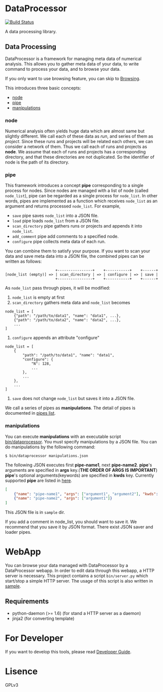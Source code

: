 DataProcessor
=============
[![Build Status](https://travis-ci.org/kenbeese/DataProcessor.png)](https://travis-ci.org/kenbeese/DataProcessor)

A data processing library.

Data Processing
---------------
DataProcessor is a framework for managing meta data of numerical analysis.
This allows you to gather meta data of your data,
to write command to process your data, and to browse your data.

If you only want to use browsing feature,
you can skip to [Browsing](Browsing).

This introduces three basic concepts:

- [node](#node)
- [pipe](#pipe)
- [manipulations](#manipulations)

### node
Numerical analysis often yields huge data
which are almost same but slightly different.
We call each of these data as *run*, and series of them as *project*.
Since these runs and projects will be related each others,
we can consider a network of them.
Thus we call each of runs and projects as **node**.
We assume that each of runs and projects has a corresponding directory,
and that these directories are not duplicated.
So the identifier of node is the path of its directory.

### pipe
This framework introduces a concept **pipe**
corresponding to a single process for nodes.
Since nodes are managed with a list of node (called `node_list`),
pipe can be regarded as a single process for `node_list`.
In other words, pipes are implemented as a function
which receives `node_list` as an argument and returns processed `node_list`.
For example, 

- `save` pipe saves `node_list` into a JSON file.
- `load` pipe loads `node_list` from a JSON file.
- `scan_directory` pipe gathers runs or projects and appends it into `node_list`.
- `add_comment` pipe add comments to a specified node.
- `configure` pipe collects meta data of each run.

You can combine them to satisfy your purpose.
If you want to scan your data and save meta data into a JSON file,
the combined pipes can be written as follows:
```
                       +----------------+    +-----------+    +------+
[node_list (empty)] => | scan_directory | => | configure | => | save | 
                       +----------------+    +-----------+    +------+
```
As `node_list` pass through pipes, it will be modified:

1. `node_list` is empty at first
1. `scan_directory` gathers meta data and `node_list` becomes
```
node_list = [
    {"path": "/path/to/data1", "name": "data1", ...}, 
    {"path": "/path/to/data2", "name": "data2", ...}, 
    ...
]
```
1. `configure` appends an attribute "configure"
```
node_list = [
    {
        "path": "/path/to/data1", "name": "data1",
        "configure": {
            "N": 128,
            ...
        },
        ...
    }, 
    ...
]
```
1. `save` does not change `node_list` but saves it into a JSON file.

We call a series of pipes as **manipulations**.
The detail of pipes is documented in [pipes list](doc/pipes.md).

### manipulations
You can execute **manipulations** with an executable script [bin/dataprocessor](sample/README.md#dataprocessor).
You must specify manipulations by a JSON file.
You can do manipulations by the following command:

    $ bin/dataprocessor manipulations.json

The following JSON executes first **pipe-name1**, next **pipe-name2**.
**pipe**'s arguments are specified in **args** key.(**THE ORDER OF ARGS IS IMPORTANT**)
**pipe**'s optional arguments(keywords) are specified in **kwds** key.
Currently supported **pipe** are listed in [here](doc/pipes.md).

```json
[
    {"name": "pipe-name1", "args": ["argument1", "argument2"], "kwds": {"keywords1": "some-value"}},
    {"name": "pipe-name2", "args": ["argument1"]}
]
```
This JSON file is in `sample` dir.

If you add a comment in node_list, you should want to save it.
We recommend that you save it by JSON format.
There exist JSON saver and loader pipes.

WebApp
======
You can browse your data managed with DataProcessor by a DataProcessor webapp.
In order to edit data through this webapp, a HTTP server is necessary.
This project contains a script `bin/server.py` which start/stop a simple HTTP server.
The usage of this script is also written in [sample](sample/README.md "Sample Usage for WebApp").

Requirements
------------

- python-daemon (>= 1.6) (for stand a HTTP server as a daemon)
- jinja2 (for converting template)


For Developer
=============

If you want to develop this tools, please read [Developer Guide](doc/developer.md "Developer Guide").

Lisence
==========
GPLv3
